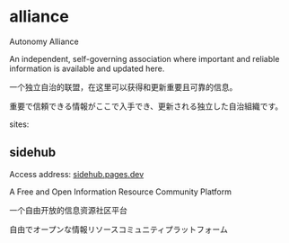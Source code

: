 # alliance
Autonomy Alliance

An independent, self-governing association where important and reliable information is available and updated here.

一个独立自治的联盟，在这里可以获得和更新重要且可靠的信息。

重要で信頼できる情報がここで入手でき、更新される独立した自治組織です。

sites:
##  sidehub
Access address: [sidehub.pages.dev](https://sidehub.pages.dev)    

A Free and Open Information Resource Community Platform

一个自由开放的信息资源社区平台

自由でオープンな情報リソースコミュニティプラットフォーム

